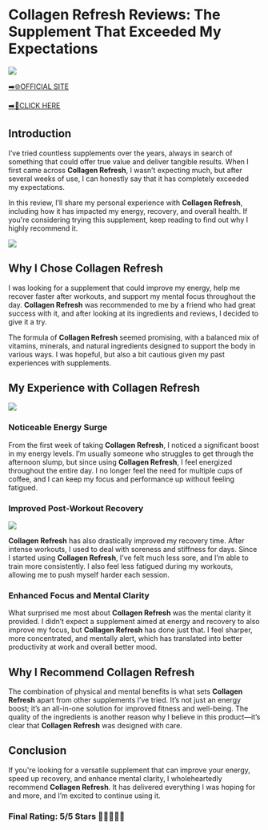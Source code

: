 # **Collagen Refresh Reviews**: The Supplement That Exceeded My Expectations

[![](https://static.vecteezy.com/system/resources/thumbnails/019/896/014/small/buy-now-gradient-button-with-cart-symbol-buy-now-illustration-png.png)](https://edetoop.top/lander/sugarpreland-1/collagenrefresh.html) 

[➡️🌐OFFICIAL SITE](https://edetoop.top/lander/sugarpreland-1/collagenrefresh.html) 

[➡️🔗CLICK HERE](https://edetoop.top/lander/sugarpreland-1/collagenrefresh.html) 


## Introduction

I’ve tried countless supplements over the years, always in search of something that could offer true value and deliver tangible results. When I first came across **Collagen Refresh**, I wasn’t expecting much, but after several weeks of use, I can honestly say that it has completely exceeded my expectations.

In this review, I’ll share my personal experience with **Collagen Refresh**, including how it has impacted my energy, recovery, and overall health. If you're considering trying this supplement, keep reading to find out why I highly recommend it.

[![](https://wallpapers.com/images/hd/red-order-now-button-udg4jcj4arvn8b0n-2.png)](https://edetoop.top/lander/sugarpreland-1/collagenrefresh.html)  

## Why I Chose **Collagen Refresh**

I was looking for a supplement that could improve my energy, help me recover faster after workouts, and support my mental focus throughout the day. **Collagen Refresh** was recommended to me by a friend who had great success with it, and after looking at its ingredients and reviews, I decided to give it a try.

The formula of **Collagen Refresh** seemed promising, with a balanced mix of vitamins, minerals, and natural ingredients designed to support the body in various ways. I was hopeful, but also a bit cautious given my past experiences with supplements.

## My Experience with **Collagen Refresh**

[![](https://static.vecteezy.com/system/resources/thumbnails/019/896/014/small/buy-now-gradient-button-with-cart-symbol-buy-now-illustration-png.png)](https://edetoop.top/lander/sugarpreland-1/collagenrefresh.html)

### Noticeable Energy Surge

From the first week of taking **Collagen Refresh**, I noticed a significant boost in my energy levels. I’m usually someone who struggles to get through the afternoon slump, but since using **Collagen Refresh**, I feel energized throughout the entire day. I no longer feel the need for multiple cups of coffee, and I can keep my focus and performance up without feeling fatigued.

### Improved Post-Workout Recovery

[![](https://wallpapers.com/images/hd/red-order-now-button-udg4jcj4arvn8b0n-2.png)](https://edetoop.top/lander/sugarpreland-1/collagenrefresh.html)  

**Collagen Refresh** has also drastically improved my recovery time. After intense workouts, I used to deal with soreness and stiffness for days. Since I started using **Collagen Refresh**, I’ve felt much less sore, and I’m able to train more consistently. I also feel less fatigued during my workouts, allowing me to push myself harder each session.

### Enhanced Focus and Mental Clarity

What surprised me most about **Collagen Refresh** was the mental clarity it provided. I didn’t expect a supplement aimed at energy and recovery to also improve my focus, but **Collagen Refresh** has done just that. I feel sharper, more concentrated, and mentally alert, which has translated into better productivity at work and overall better mood.

## Why I Recommend **Collagen Refresh**

The combination of physical and mental benefits is what sets **Collagen Refresh** apart from other supplements I’ve tried. It’s not just an energy boost; it’s an all-in-one solution for improved fitness and well-being. The quality of the ingredients is another reason why I believe in this product—it’s clear that **Collagen Refresh** was designed with care.

## Conclusion

If you're looking for a versatile supplement that can improve your energy, speed up recovery, and enhance mental clarity, I wholeheartedly recommend **Collagen Refresh**. It has delivered everything I was hoping for and more, and I’m excited to continue using it.

### Final Rating: 5/5 Stars 🌟🌟🌟🌟🌟
